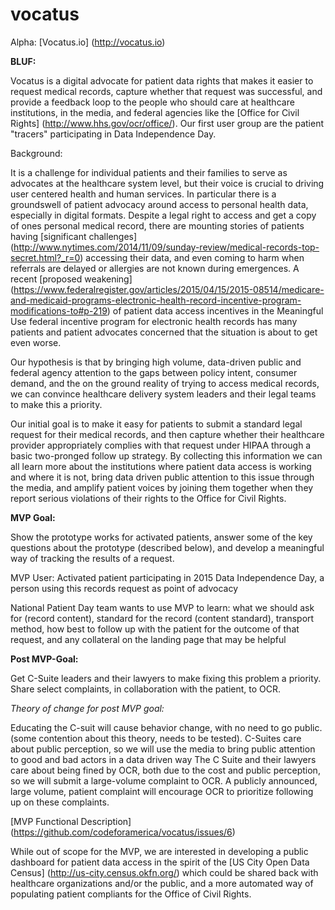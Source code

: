 # vocatus

Alpha: [Vocatus.io] (http://vocatus.io)

**BLUF:** 

Vocatus is a digital advocate for patient data rights that makes it easier to request medical records, capture whether that request was successful, and provide a feedback loop to the people who should care at healthcare institutions, in the media, and federal agencies like the [Office for Civil Rights] (http://www.hhs.gov/ocr/office/). Our first user group are the patient "tracers" participating in Data Independence Day. 

Background: 

It is a challenge for individual patients and their families to serve as advocates at the healthcare system level, but their voice is crucial to driving user centered health and human services. In particular there is a groundswell of patient advocacy around access to personal health data, especially in digital formats. Despite a legal right to access and get a copy of ones personal medical record, there are mounting stories of patients having [significant challenges] (http://www.nytimes.com/2014/11/09/sunday-review/medical-records-top-secret.html?_r=0) accessing their data, and even coming to harm when referrals are delayed or allergies are not known during emergences. A recent [proposed weakening] (https://www.federalregister.gov/articles/2015/04/15/2015-08514/medicare-and-medicaid-programs-electronic-health-record-incentive-program-modifications-to#p-219) of patient data access incentives in the Meaningful Use federal incentive program for electronic health records has many patients and patient advocates concerned that the situation is about to get even worse.  

Our hypothesis is that by bringing high volume, data-driven public and federal agency attention to the gaps between policy intent, consumer demand, and the on the ground reality of trying to access medical records,  we can convince healthcare delivery system leaders and their legal teams to make this a priority. 

Our initial goal is to make it easy for patients to submit a standard legal request for their medical records, and then capture whether their healthcare provider appropriately complies with that request under HIPAA through a basic two-pronged follow up strategy. By collecting this information we can all learn more about the institutions where patient data access is working and where it is not, bring data driven public attention to this issue through the media, and amplify patient voices by joining them together when they report serious violations of their rights to the Office for Civil Rights. 

**MVP Goal:** 

Show the prototype works for activated patients, answer some of the key questions about the prototype (described below), and develop a meaningful way of tracking the results of a request.

MVP User: Activated patient participating in 2015 Data Independence Day, a person using this records request as point of advocacy

National Patient Day team wants to use MVP to learn: what we should ask for (record content), standard for the record (content standard), transport method, how best to follow up with the patient for the outcome of that request, and any collateral on the landing page that may be helpful

**Post MVP-Goal:**

Get C-Suite leaders and their lawyers to make fixing this problem a priority.
Share select complaints, in collaboration with the patient, to OCR. 

*Theory of change for post MVP goal:*

Educating the C-suit will cause behavior change, with no need to go public. (some contention about this theory, needs to be tested). 
C-Suites care about public perception, so we will use the media to bring public attention to good and bad actors in a data driven way 
The C Suite and their lawyers care about being fined by OCR, both due to the cost and public perception, so we will submit a large-volume complaint to OCR.
A publicly announced, large volume, patient complaint will encourage OCR to prioritize following up on these complaints. 

[MVP Functional Description] (https://github.com/codeforamerica/vocatus/issues/6)

While out of scope for the MVP, we are interested in developing a public dashboard for patient data access in the spirit of the [US City Open Data Census] (http://us-city.census.okfn.org/) which could be shared back with healthcare organizations and/or the public, and a more automated way of populating patient compliants for the Office of Civil Rights. 




